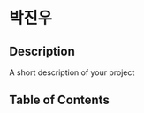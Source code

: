 # 박진우

## Description

A short description of your project

## Table of Contents

```{tableofcontents}

```
